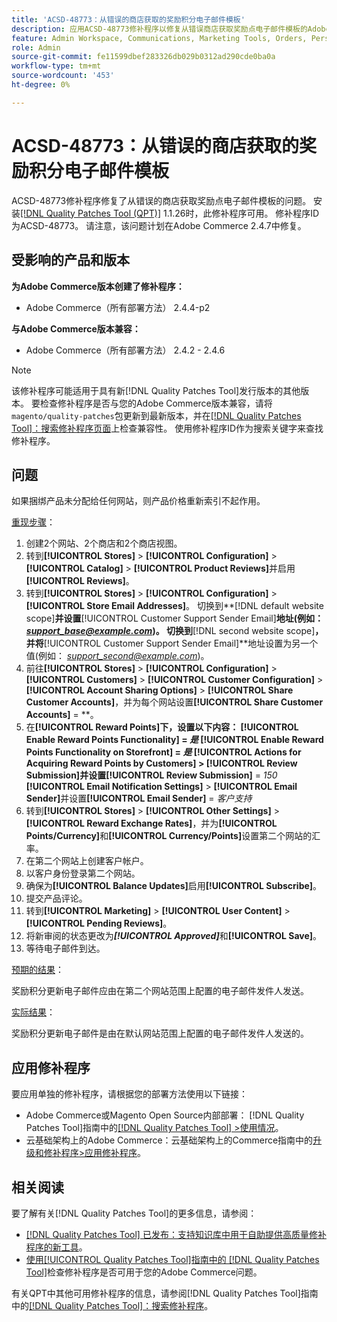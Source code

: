 ```yaml
---
title: 'ACSD-48773：从错误的商店获取的奖励积分电子邮件模板'
description: 应用ACSD-48773修补程序以修复从错误商店获取奖励点电子邮件模板的Adobe Commerce问题。
feature: Admin Workspace, Communications, Marketing Tools, Orders, Personalization, Rewards
role: Admin
source-git-commit: fe11599dbef283326db029b0312ad290cde0ba0a
workflow-type: tm+mt
source-wordcount: '453'
ht-degree: 0%

---
```


# ACSD-48773：从错误的商店获取的奖励积分电子邮件模板

ACSD-48773修补程序修复了从错误的商店获取奖励点电子邮件模板的问题。 安装[[!DNL Quality Patches Tool (QPT)]](https://experienceleague.adobe.com/en/docs/commerce-knowledge-base/kb/announcements/commerce-announcements/magento-quality-patches-released-new-tool-to-self-serve-quality-patches) 1.1.26时，此修补程序可用。 修补程序ID为ACSD-48773。 请注意，该问题计划在Adobe Commerce 2.4.7中修复。

## 受影响的产品和版本

**为Adobe Commerce版本创建了修补程序：**

* Adobe Commerce（所有部署方法） 2.4.4-p2

**与Adobe Commerce版本兼容：**

* Adobe Commerce（所有部署方法） 2.4.2 - 2.4.6

>[!NOTE]
>
>该修补程序可能适用于具有新[!DNL Quality Patches Tool]发行版本的其他版本。 要检查修补程序是否与您的Adobe Commerce版本兼容，请将`magento/quality-patches`包更新到最新版本，并在[[!DNL Quality Patches Tool]：搜索修补程序页面](https://experienceleague.adobe.com/tools/commerce-quality-patches/index.html)上检查兼容性。 使用修补程序ID作为搜索关键字来查找修补程序。

## 问题

如果捆绑产品未分配给任何网站，则产品价格重新索引不起作用。

<u>重现步骤</u>：

1. 创建2个网站、2个商店和2个商店视图。
1. 转到&#x200B;**[!UICONTROL Stores]** > **[!UICONTROL Configuration]** > **[!UICONTROL Catalog]** > **[!UICONTROL Product Reviews]**&#x200B;并启用&#x200B;**[!UICONTROL Reviews]**。
1. 转到&#x200B;**[!UICONTROL Stores]** > **[!UICONTROL Configuration]** > **[!UICONTROL Store Email Addresses]**。
切换到**[!DNL default website scope]**&#x200B;并设置&#x200B;**[!UICONTROL Customer Support Sender Email]**&#x200B;地址(例如： *support_base@example.com*)。
切换到**[!DNL second website scope]**，并将&#x200B;**[!UICONTROL Customer Support Sender Email]**&#x200B;地址设置为另一个值(例如： *support_second@example.com*)。
1. 前往&#x200B;**[!UICONTROL Stores]** > **[!UICONTROL Configuration]** > **[!UICONTROL Customers]** > **[!UICONTROL Customer Configuration]** > **[!UICONTROL Account Sharing Options]** > **[!UICONTROL Share Customer Accounts]**，并为每个网站设置&#x200B;**[!UICONTROL Share Customer Accounts]** = **。
1. 在&#x200B;**[!UICONTROL Reward Points]**下，设置以下内容：
   **[!UICONTROL Enable Reward Points Functionality]** = *是*
   **[!UICONTROL Enable Reward Points Functionality on Storefront]** = *是*
   **[!UICONTROL Actions for Acquiring Reward Points by Customers]** > **[!UICONTROL Review Submission]**&#x200B;并设置&#x200B;**[!UICONTROL Review Submission]** = *150*
   **[!UICONTROL Email Notification Settings]** > **[!UICONTROL Email Sender]**&#x200B;并设置&#x200B;**[!UICONTROL Email Sender]** = *客户支持*
1. 转到&#x200B;**[!UICONTROL Stores]** > **[!UICONTROL Other Settings]** > **[!UICONTROL Reward Exchange Rates]**，并为&#x200B;**[!UICONTROL Points/Currency]**&#x200B;和&#x200B;**[!UICONTROL Currency/Points]**&#x200B;设置第二个网站的汇率。
1. 在第二个网站上创建客户帐户。
1. 以客户身份登录第二个网站。
1. 确保为&#x200B;**[!UICONTROL Balance Updates]**&#x200B;启用&#x200B;**[!UICONTROL Subscribe]**。
1. 提交产品评论。
1. 转到&#x200B;**[!UICONTROL Marketing]** > **[!UICONTROL User Content]** > **[!UICONTROL Pending Reviews]**。
1. 将新审阅的状态更改为&#x200B;***[!UICONTROL Approved]***&#x200B;和&#x200B;**[!UICONTROL Save]**。
1. 等待电子邮件到达。

<u>预期的结果</u>：

奖励积分更新电子邮件应由在第二个网站范围上配置的电子邮件发件人发送。

<u>实际结果</u>：

奖励积分更新电子邮件是由在默认网站范围上配置的电子邮件发件人发送的。

## 应用修补程序

要应用单独的修补程序，请根据您的部署方法使用以下链接：

* Adobe Commerce或Magento Open Source内部部署： [!DNL Quality Patches Tool]指南中的[[!DNL Quality Patches Tool] >使用情况](/help/tools/quality-patches-tool/usage.md)。
* 云基础架构上的Adobe Commerce：云基础架构上的Commerce指南中的[升级和修补程序>应用修补程序](https://experienceleague.adobe.com/docs/commerce-cloud-service/user-guide/develop/upgrade/apply-patches.html)。

## 相关阅读

要了解有关[!DNL Quality Patches Tool]的更多信息，请参阅：

* [[!DNL Quality Patches Tool] 已发布：支持知识库中用于自助提供高质量修补程序的新工具](https://experienceleague.adobe.com/en/docs/commerce-knowledge-base/kb/announcements/commerce-announcements/magento-quality-patches-released-new-tool-to-self-serve-quality-patches)。
* [使用[!UICONTROL Quality Patches Tool]指南中的 [!DNL Quality Patches Tool]](/help/tools/quality-patches-tool/patches-available-in-qpt/check-patch-for-magento-issue-with-magento-quality-patches.md)检查修补程序是否可用于您的Adobe Commerce问题。


有关QPT中其他可用修补程序的信息，请参阅[!DNL Quality Patches Tool]指南中的[[!DNL Quality Patches Tool]：搜索修补程序](https://experienceleague.adobe.com/tools/commerce-quality-patches/index.html)。
